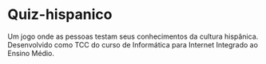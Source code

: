 # Quiz-hispanico
Um jogo onde as pessoas testam seus conhecimentos da cultura hispânica. Desenvolvido como TCC do curso de Informática para Internet Integrado ao Ensino Médio.
